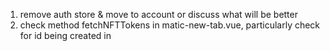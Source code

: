 1. remove auth store & move to account or discuss what will be better
2. check method fetchNFTTokens in matic-new-tab.vue, particularly check for id being created in 
